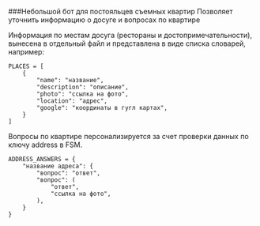 ###Небольшой бот для постояльцев съемных квартир
Позволяет уточнить информацию о досуге и вопросах по квартире

Информация по местам досуга (рестораны и достопримечательности), вынесена в 
отдельный файл и представлена в виде списка словарей, например:
```
PLACES = [
    {
        "name": "название",
        "description": "описание",
        "photo": "cсылка на фото",
        "location": "адрес",
        "google": "координаты в гугл картах",
    }
]
```
Вопросы по квартире персонализируется за счет проверки данных по ключу address в FSM. 
```
ADDRESS_ANSWERS = {
    "название адреса": {
        "вопрос": "ответ",
        "вопрос": (
            "ответ",
            "ссылка на фото",
        ),
    }
}
```